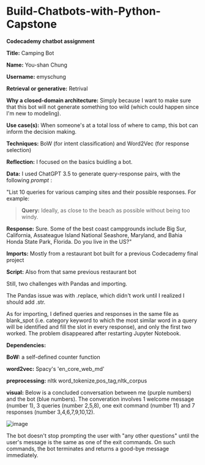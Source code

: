 # Build-Chatbots-with-Python-Capstone
**Codecademy chatbot assignment**

**Title:** Camping Bot

**Name:** You-shan Chung

**Username:** emyschung

**Retrieval or generative:** Retrival

**Why a closed-domain architecture:** Simply because I want to make sure that this bot will not generate something too wild (which could happen since I'm new to modeling). 

**Use case(s):** When someone's at a total loss of where to camp, this bot can inform the decision making. 

**Techniques:** BoW (for intent classification) and Word2Vec (for response selection)

**Reflection:** 
I focused on the basics buidling a bot.

**Data:** I used ChatGPT 3.5 to generate query-response pairs, with the following _prompt_ :
  
  "List 10 queries for various camping sites and their possible responses. For example:

>**Query:** Ideally, as close to the beach as possible without being too windy.

**Response:** Sure. Some of the best coast campgrounds include Big Sur, California, Assateague Island National Seashore, Maryland, and Bahia Honda State Park, Florida. Do you live in the US?"

**Imports:** Mostly from a restaurant bot built for a previous Codecademy final project

**Script:** Also from that same previous restaurant bot

Still, two challenges with Pandas and importing. 

The Pandas issue was with .replace, which didn't work until I realized I should add .str. 

As for importing, I defined queries and responses in the same file as blank_spot (i.e. category keyword to which the most similar word in a query will be identified and fill the slot in every response), and only the first two worked. The problem disappeared after restarting Jupyter Notebook. 

**Dependencies:**

**BoW:** a self-defined counter function

**word2vec:** Spacy's 'en_core_web_md'

**preprocessing:** nltk word_tokenize,pos_tag,nltk_corpus

**visual:** Below is a concluded conversation between me (purple numbers) and the bot (blue numbers). The converation involves 1 welcome message (number 1), 3 queries (number 2,5,8), one exit command (number 11) and 7 responses (number 3,4,6,7,9,10,12). 

![image](https://github.com/youshanchung/Build-Chatbots-with-Python-Capstone/assets/92421932/86fc34de-7c42-4319-93de-4d7cb633eacb)

The bot doesn't stop prompting the user with "any other questions" until the user's message is the same as one of the exit commands. On such commands, the bot terminates and returns a good-bye message immediately. 

